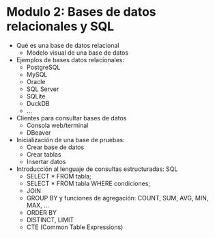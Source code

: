 # Modulo 2: Bases de datos relacionales y SQL

* Qué es una base de datos relacional
    * Modelo visual de una base de datos
* Ejemplos de bases datos relacionales:
    * PostgreSQL
    * MySQL
    * Oracle
    * SQL Server
    * SQLite
    * DuckDB
    * ...
* Clientes para consultar bases de datos
    * Consola web/terminal
    * DBeaver
* Inicialización de una base de pruebas:
    * Crear base de datos
    * Crear tablas
    * Insertar datos
* Introducción al lenguaje de consultas estructuradas: SQL
    * SELECT * FROM tabla;
    * SELECT * FROM tabla WHERE condiciones;
    * JOIN
    * GROUP BY y funciones de agregación: COUNT, SUM, AVG, MIN, MAX, ...
    * ORDER BY
    * DISTINCT, LIMIT
    * CTE (Common Table Expressions)
